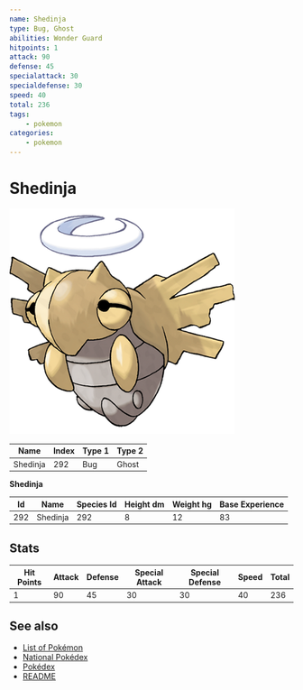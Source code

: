 ```yaml
---
name: Shedinja
type: Bug, Ghost
abilities: Wonder Guard
hitpoints: 1
attack: 90
defense: 45
specialattack: 30
specialdefense: 30
speed: 40
total: 236
tags:
    - pokemon
categories:
    - pokemon
---
```


# Shedinja


![Shedinja](images/292.png)

| **Name** | **Index** | **Type 1** | **Type 2** |
|----|----|----|----|
| Shedinja | 292 | Bug | Ghost  |

**Shedinja** 




| **Id** | **Name** | **Species Id** | **Height dm** | **Weight hg** | **Base Experience** |
|--------|----------|----------------|------------|------------|---------------------|
| 292 | Shedinja | 292 | 8 | 12 | 83 |



## Stats

| **Hit Points** | **Attack** | **Defense** | **Special Attack** | **Special Defense** | **Speed** | **Total** |
|----------------|------------|-------------|--------------------|---------------------|-----------|-----------|
| 1 | 90 | 45 | 30 | 30 | 40 | 236 |

## See also

- [List of Pokémon](../pokemon.md)
- [National Pokédex](../national_pokedex.md)
- [Pokédex](../pokedex.md)
- [README](../README.md)
